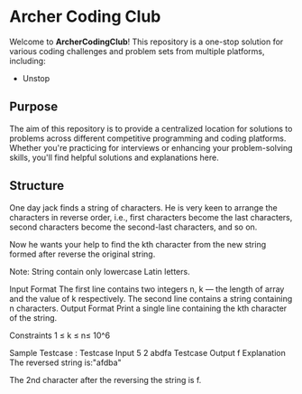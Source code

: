 # Archer Coding Club

Welcome to **ArcherCodingClub**! This repository is a one-stop solution for various coding challenges and problem sets from multiple platforms, including:

- Unstop

## Purpose

The aim of this repository is to provide a centralized location for solutions to problems across different competitive programming and coding platforms. Whether you're practicing for interviews or enhancing your problem-solving skills, you'll find helpful solutions and explanations here.

## Structure

One day jack finds a string of characters. He is very keen to arrange the characters in reverse order, i.e., first characters become the last characters, second characters become the second-last characters, and so on.

Now he wants your help  to find the kth character from the new string formed after reverse the original string.

Note: String contain only lowercase Latin letters.

Input Format
The first line contains two integers n, k — the length of array and the value of k respectively.
The second line contains a string containing n characters.
Output Format
Print a single line containing the kth character of the string.

Constraints
1 ≤ k ≤ n≤ 10^6

 

Sample Testcase :
Testcase Input
5 2
abdfa
Testcase Output
f
Explanation
The reversed string is:"afdba"


The 2nd character after the reversing the string is f.
